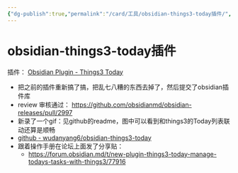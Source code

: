 ```yaml
---
{"dg-publish":true,"permalink":"/card/工具/obsidian-things3-today插件/","noteIcon":"2","created":"2024-01-29T14:23:53+08:00","updated":"2024-09-26T15:27:14+08:00"}
---
```



# obsidian-things3-today插件

插件： [Obsidian Plugin - Things3 Today](https://obsidian.md/plugins?id=things3-today)

- 把之前的插件重新搞了搞，把乱七八糟的东西去掉了，然后提交了obsidian插件库
- review 审核通过： https://github.com/obsidianmd/obsidian-releases/pull/2997
- 新录了一个gif：见github的readme，图中可以看到和things3的Today列表联动还算是顺畅
- [github - wudanyang6/obsidian-things3-today](https://github.com/wudanyang6/obsidian-things3-today?tab=readme-ov-file)
- 跟着操作手册在论坛上面发了分享贴： 
	- https://forum.obsidian.md/t/new-plugin-things3-today-manage-todays-tasks-with-things3/77916
